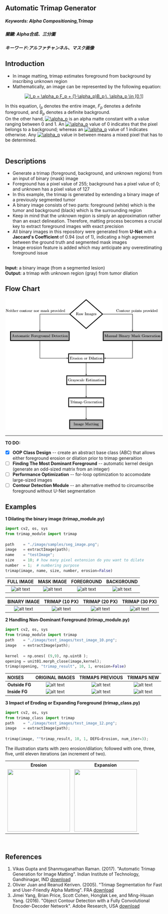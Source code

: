 ## Automatic Trimap Generator ##

##### Keywords: Alpha Compositioning,Trimap #####
##### 關鍵: Alpha合成、三分圖 #####
##### キーワード:アルファチャンネル、マスク画像 #####

## Introduction ##
<ul>
<li/>In image matting, trimap estimates foreground from background by inscribing unknown region
<li/> Mathematically, an image can be represented by the following equation:
</ul>
<p align="center">
<a href="https://www.codecogs.com/eqnedit.php?latex=I_p&space;=&space;\alpha_p&space;F_p&space;&plus;&space;(1-\alpha_p)B_p;\,&space;\alpha_p&space;\in&space;[0,1]" target="_blank"><img src="https://latex.codecogs.com/gif.latex?I_p&space;=&space;\alpha_p&space;F_p&space;&plus;&space;(1-\alpha_p)B_p;\,&space;\alpha_p&space;\in&space;[0,1]" title="I_p = \alpha_p F_p + (1-\alpha_p)B_p;\, \alpha_p \in [0,1]" /></a>
</p>
In this equation, <i>I<sub>p</sub></i> denotes the entire image, <i>F<sub>p</sub></i> denotes a definite foreground, and <i>B<sub>p</sub></i> denotes a definite background. <br/>
On the other hand, <a href="https://www.codecogs.com/eqnedit.php?latex=\alpha_p" target="_blank"><img src="https://latex.codecogs.com/gif.latex?\alpha_p" title="\alpha_p" /></a> is an alpha matte constant with a value ranging between 0 and 1. An <a href="https://www.codecogs.com/eqnedit.php?latex=\alpha_p" target="_blank"><img src="https://latex.codecogs.com/gif.latex?\alpha_p" title="\alpha_p" /></a> value of 0 indicates that the pixel belongs to a background; whereas an <a href="https://www.codecogs.com/eqnedit.php?latex=\alpha_p" target="_blank"><img src="https://latex.codecogs.com/gif.latex?\alpha_p" title="\alpha_p" /></a> value of 1 indicates otherwise. Any <a href="https://www.codecogs.com/eqnedit.php?latex=\alpha_p" target="_blank"><img src="https://latex.codecogs.com/gif.latex?\alpha_p" title="\alpha_p" /></a> value in between means a mixed pixel that has to be determined. <br /><br />

## Descriptions ##
<ul>
  <li/>Generate a trimap (foreground, background, and unknown regions) from an input of binary (mask) image
  <li/>Foreground has a pixel value of 255; background has a pixel value of 0; and unknown has a pixel value of 127
  <li/>In this example, the trimap is generated by extending a binary image of a previously segmented tumor
  <li/>A binary image consists of two parts: foreground (white) which is the tumor and background (black) which is the surrounding region
  <li/>Keep in mind that the unknown region is simply an approximation rather than an exact delineation. Therefore, matting process becomes a crucial key to extract foreground images with exact precision
  <li />All binary images in this repository were generated from <b>U-Net</b> with a <b> Jaccard's Coefficient </b> of 0.94 (out of 1), indicating a high agreement between the ground truth and segmented mask images
  <li />Image erosion feature is added which may anticipate any overestimating foreground issue
</ul>
<br /><b>Input:</b> a binary image (from a segmented lesion)
<br /><b>Output:</b> a trimap with unknown region (gray) from tumor dilation <br/>

## Flow Chart ##
<p align="center"> <img src = "./assets/flowcharts/trimap_flowchart_small.png"> </p>

---
**TO DO:**
- [X] **OOP Class Design** -- create an abstract base class (ABC) that allows either foreground erosion or dilation prior to trimap generaition
- [ ] **Finding The Most Dominant Foreground** -- automatic kernel design (generate an odd-sized matrix from an integer)
- [ ] **Performance Optimization** -- for-loop optimization to accomodate large-sized images
- [ ] **Contour Detection Module** -- an alternative method to circumscribe foreground without U-Net segmentation

## Examples ##
**1 Dilating the binary image (trimap_module.py)** <br/>
```python
import cv2, os, sys
from trimap_module import trimap

path    = "./image/samples/seg_image.png";
image   = extractImage(path);
name    = "testImage";
size    = 10; # how many pixel extension do you want to dilate
number  = 1;  # numbering purpose 
trimap(image, name, size, number, erosion=False)
```
|**FULL IMAGE**| **MASK IMAGE**|**FOREGROUND**| **BACKGROUND**|
|:----------:|:----------:|:----------:|:----------:|
|![alt text](./images/examples/full_img.png)| ![alt text](./images/examples/seg_img.png) |  ![alt text](./images/examples/fg_img.png) | ![alt text](./images/examples/bg_img.png)


|**BINARY IMAGE**|**TRIMAP (10 PX)**|**TRIMAP (20 PX)**|**TRIMAP (30 PX)**|
|:----------:|:----------:|:----------:|:----------:|
|![alt text](./images/examples/seg_img.png)|![alt text](./images/examples/trimap.png)|![alt text](./images/examples/trimap_20.png)|![alt text](./images/examples/trimap_30.png)|

**2 Handling Non-Dominant Foreground (trimap_module.py)**
```python
import cv2, os, sys
from trimap_module import trimap
path    = "./image/test_images/test_image_10.png";
image   = extractImage(path);

kernel  = np.ones( (9,9), np.uint8 ); 
opening = unit01.morph_close(image,kernel);
trimap(opening, "trimap_result", 10, 1, erosion=False)
```
|**NOISES**|**ORIGINAL IMAGES**|**TRIMAPS PREVIOUS**|**TRIMAPS NEW**|
|:----------|:----------:|:----------:|:----------:|
|**Outside FG**|![alt text](./images/examples/opening.png)|![alt text](./images/examples/opening_trimap.png)|![alt text](./images/examples/opening_trimap_new.png)|
|**Inside FG**|![alt text](./images/examples/closing.png)|![alt text](./images/examples/closing_trimap.png)|![alt text](./images/examples/closing_trimap_new.png)|

**3 Impact of Eroding or Expanding Foreground (trimap_class.py)** <br/>
```python
import cv2, os, sys
from trimap_class import trimap
path    = "./image/test_images/test_image_12.png";
image   = extractImage(path);
    
trimap(image, ""trimap_result, 10, 1, DEFG=Erosion, num_iter=3);
```
The illustration starts with zero erosion/dilation; followed with one, three, five, until eleven iterations (an increment of two). <br />

<p>
<table style="margin-left:auto;margin-right:auto;">  
  <tr>
  <th> Erosion </th> <th> Expansion </th>
  </tr>
  <tr>
  <td> <img src = "./images/examples/erosion_effect.gif" height="200" width="200"> </td>
  <td> <img src = "./images/examples/dilation_effect.gif" height="200" width="200"> </td>
  </tr>
</table>
</p><br />

## References ##
1. Vikas Gupta and Shanmuganathan Raman. (2017). "Automatic Trimap Generation for Image Matting". Indian Institute of Technology, Gandhinagar, IND [download](https://arxiv.org/pdf/1707.00333.pdf)
2. Olivier Juan and Reanud Keriven. (2005). "Trimap Segmentation for Fast and User-Friendly Alpha Matting". FRA [download](http://imagine.enpc.fr/publications/papers/05vlsm_c.pdf)
3. Jimei Yang, Brian Price, Scott Cohen, Honglak Lee, and Ming-Hsuan Yang. (2016). "Object Contour Detection with a Fully Convolutional Encoder-Decoder Network". Adobe Research, USA [download](https://arxiv.org/pdf/1603.04530.pdf)
